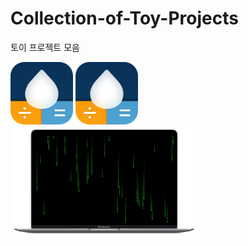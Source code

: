 # Collection-of-Toy-Projects
토이 프로젝트 모음

[<img src="./images/AppIcon.png" width="100">](https://apps.apple.com/app/id1574452904)
[<img src="./images/AppIcon.png" width="100">](https://apps.apple.com/app/id1574452904)
[<img src="./images/free-matrix-air-mini.png" width="300">](https://mulgrim.com/free/)


